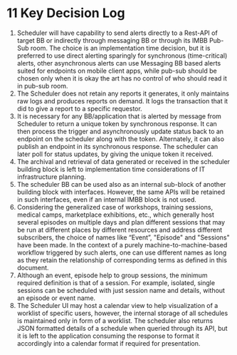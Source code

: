 # 11 Key Decision Log

1. Scheduler will have capability to send alerts directly to a Rest-API of target BB or indirectly through messaging BB or through its IMBB Pub-Sub room. The choice is  an implementation time decision, but it is preferred to use direct alerting sparingly for synchronous (time-critical) alerts, other asynchronous alerts can use  Messaging BB based alerts suited for endpoints on mobile client apps, while pub-sub should be chosen only when it is okay the art has no control of who should read it in pub-sub room.
2. The Scheduler does not retain any reports it generates, it only maintains raw logs and produces reports on demand. It logs the transaction that it did to give a report to a specific requestor.
3. It is necessary for any BB/application that is alerted by message from Scheduler to return a unique token by synchronous response. It can then process the trigger and asynchronously update status back to an endpoint on the scheduler along with the token. Alternately, it can also publish an endpoint in its synchronous response. The scheduler can later poll for status updates, by giving the unique token it received.
4. The archival and retrieval of data generated or received in the scheduler building block is left to implementation time considerations of IT infrastructure planning.
5. The scheduler BB can be used also as an internal sub-block of another building block with interfaces. However, the same APIs will be retained in such interfaces, even if an internal IMBB block is not used.
6. Considering the generalized case of workshops, training sessions, medical camps, marketplace exhibitions, etc., which generally host several episodes on multiple days and plan different sessions that may be run at different places by different resources and address different subscribers, the choice of names like “Event”, "Episode" and "Sessions" have been made. In the context of a purely machine-to-machine-based workflow triggered by such alerts, one can use different names as long as they retain the relationship of corresponding terms as defined in this document.
7. Although an event, episode help to group sessions, the minimum required definition is that of a session. For example, isolated, single sessions can be scheduled with just session name and details, without an episode or event name.
8. The Scheduler UI may host a calendar view to help visualization of a worklist of specific users, however, the internal storage of all schedules is maintained only in form of a worklist. The scheduler also returns JSON formatted details of a schedule when queried through its API, but it is left to the application consuming the response to format it accordingly into a calendar format if required for presentation.
